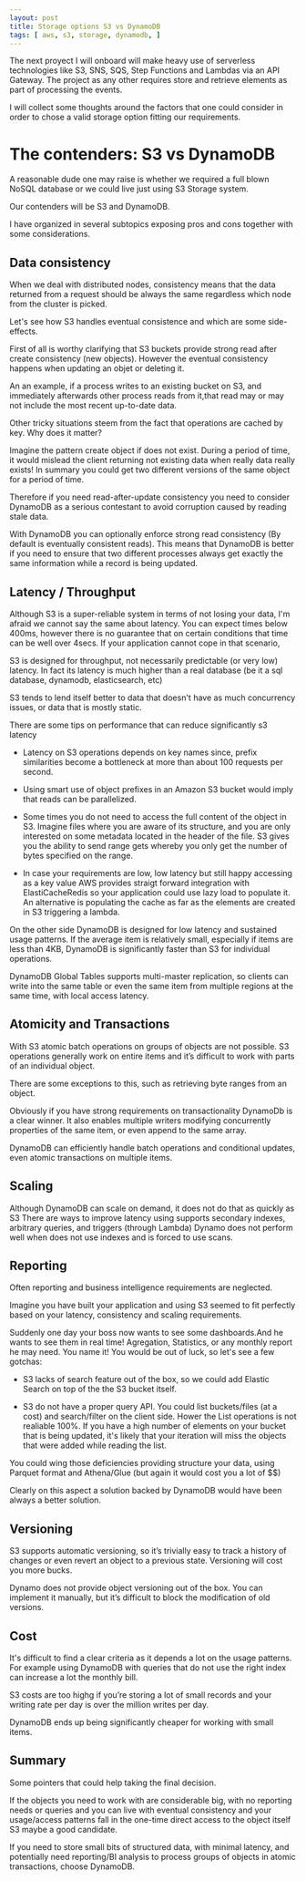 ```yaml
---
layout: post
title: Storage options S3 vs DynamoDB
tags: [ aws, s3, storage, dynamodb, ]
---
```


The next proyect I will onboard will make heavy use of serverless technologies like S3, SNS, SQS, Step Functions and Lambdas via an API Gateway.  The project as any other requires store and retrieve elements as part of processing the events.

I will collect some thoughts around the factors that one could consider in order to chose a valid storage option fitting our requirements.

# The contenders: S3 vs DynamoDB

A reasonable dude one may raise is whether we required a full blown NoSQL database or we could live just using S3 Storage system.

Our contenders will be S3 and DynamoDB.

I have organized in several subtopics exposing pros and cons together with some considerations.

## Data consistency

When we deal with distributed nodes, consistency means that the data returned from a request should be always the same regardless which node from the cluster is picked.

Let's see how S3 handles eventual consistence and which are some side-effects.

First of all is worthy clarifying that S3 buckets provide strong read after create consistency (new objects). However the eventual consistency happens when updating an objet or deleting it.

An an example, if a process writes to an existing bucket on S3, and immediately afterwards other process reads from it,that read may or may not include the most recent up-to-date data.

Other tricky situations steem from the fact that operations are cached by key. Why does it matter?  

Imagine the pattern create object if does not exist. During a period of time, it would mislead the client returning not existing data when really data really exists! In summary you could get two different versions of the same object for a period of time.

Therefore if you need read-after-update consistency you need to consider DynamoDB as a serious contestant to avoid corruption caused by reading stale data.

With DynamoDB you can optionally enforce strong read consistency (By default is eventually consistent reads). This means that DynamoDB is better if you need to ensure that two different processes always get exactly the same information while a record is being updated.

## Latency / Throughput

Although S3 is a super-reliable system in terms of not losing your data, I'm afraid we cannot say the same about latency. You can expect times below 400ms, however there is no guarantee that on certain conditions that time can be well over 4secs. If your application cannot cope in that scenario,

S3 is designed for throughput, not necessarily predictable (or very low) latency.
In fact its latency is much higher than a real database (be it a sql database, dynamodb, elasticsearch, etc)

S3 tends to lend itself better to data that doesn't have as much concurrency issues, or data that is mostly static.

There are some tips on performance that can reduce significantly s3 latency

+ Latency on S3 operations depends on key names since, prefix similarities become a bottleneck at more than about 100 requests per second.

+ Using smart use of object prefixes in an Amazon S3 bucket would imply that reads can be parallelized.

+ Some times you do not need to access the full content of the object in S3. Imagine files where you are aware of its structure, and you are only interested on some metadata located in the header of the file. S3 gives you the ability to send range gets whereby you only get the number of bytes specified on the range.

+ In case your requirements are low, low latency but still happy accessing as a key value AWS provides straigt forward integration with ElastiCacheRedis so your application could use lazy load to populate it. An alternative is populating the cache as far as the elements are created in S3 triggering a lambda.

On the other side DynamoDB is designed for low latency and sustained usage patterns. If the average item is relatively small, especially if items are less than 4KB, DynamoDB is significantly faster than S3 for individual operations.

DynamoDB Global Tables supports multi-master replication, so clients can write into the same table or even the same item from multiple regions at the same time, with local access latency.

## Atomicity and Transactions

With S3 atomic batch operations on groups of objects are not possible.
S3 operations generally work on entire items and it’s difficult to work with parts of an individual object.

There are some exceptions to this, such as retrieving byte ranges from an object.

Obviously if you have strong requirements on transactionality DynamoDb
is a clear winner. It also enables multiple writers modifying
concurrently  properties of the same item, or even append to the same array.

DynamoDB can efficiently handle batch operations and conditional updates, even atomic transactions on multiple items.

## Scaling

Although DynamoDB can scale on demand, it does not do that as quickly as S3
There are ways to improve latency using supports secondary indexes, arbitrary queries, and triggers (through Lambda)
Dynamo does not perform well when does not use indexes and is forced to use scans.

## Reporting

Often reporting and business intelligence requirements are neglected.

Imagine you have built your application and using S3 seemed to fit perfectly based on your latency, consistency and scaling requirements.

Suddenly one day your boss now wants to see some dashboards.And he wants to see them in real time! Agregation, Statistics, or any monthly report he may need. You name it!
You would be out of luck, so let's see a few gotchas:

+ S3 lacks of search feature out of the box, so we could add  Elastic Search on top of the the S3 bucket itself.

+ S3 do not have a proper query API. You could list buckets/files (at a cost) and search/filter on the client side. Hower the List operations is not realiable 100%. If you have a high number of elements on your bucket that is being updated, it's likely that your iteration will miss the objects that were added while reading the list.

You could wing those deficiencies providing structure your data, using Parquet format and Athena/Glue (but again it would cost you a lot of $$)

Clearly on this aspect a solution backed by DynamoDB would have been always a better solution.

## Versioning

S3 supports automatic versioning, so it’s trivially easy to track a history of changes or even revert an object to a previous state. Versioning will cost you more bucks.

Dynamo does not provide object versioning out of the box. You can implement it manually, but it’s difficult to block the modification of old versions.

## Cost

It's difficult to find a clear criteria as it depends a lot on the usage patterns. For example using DynamoDB with queries that do not use the right index can increase a lot the monthly bill.

S3 costs are too highg if you’re storing a lot of small records and your writing rate per day is over the million writes per day.

DynamoDB ends up being significantly cheaper for working with small items.

## Summary

Some pointers that could help taking the final decision.

If the objects you need to work with are considerable big, with no reporting needs or queries and you can live with eventual consistency and your usage/access patterns fall in the one-time direct access to the object itself S3 maybe a good candidate.

If you need to store small bits of structured data, with minimal latency, and potentially need reporting/BI analysis to process groups of objects in atomic transactions, choose DynamoDB.
